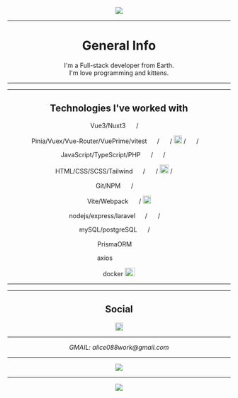 <p align="center">
  <img src="https://capsule-render.vercel.app/api?text=Hi,%20I'm%20Alice088%20&animation=fadeIn&type=waving&color=gradient&height=200"/>
</p>

***

<h1 align="center"> General Info </h1>
  
<p align="center">
  I'm a Full-stack developer from Earth. <br>
  I'm love programming and kittens.
</p>

***
***

<h2 align="center"> Technologies I've worked with </h2>

<div align="center">
  <p>
    Vue3/Nuxt3
    <img src="https://upload.wikimedia.org/wikipedia/commons/thumb/9/95/Vue.js_Logo_2.svg/768px-Vue.js_Logo_2.svg.png" height="12" width="16" /> /
    <img src="https://seeklogo.com/images/N/nuxt-logo-1CCC5F38FD-seeklogo.com.png" height="12" width="17" />
  </p>

  <p>
    Pinia/Vuex/Vue-Router/VuePrime/vitest
    <img src="https://pinia.vuejs.org/logo.svg" height="14" width="15" /> /
    <img src="https://user-images.githubusercontent.com/7110136/29002857-9e802f08-7ab4-11e7-9c31-604b5d0d0c19.png" height="14" width="16" /> /
    <img src="https://user-images.githubusercontent.com/7110136/29002858-a09570d2-7ab4-11e7-8faa-5dd6d4458b0d.png" height="18 width="16" /> /
    <img src="https://www.primefaces.org/wp-content/uploads/2019/05/primevue-logo-200.png" height="14" width="16" /> /
    <img src="https://images.opencollective.com/vitest/2b17c7a/logo/256.png" height="14" width="14" />
  </p>

  <p>
    JavaScript/TypeScript/PHP
    <img src="https://cdn4.iconfinder.com/data/icons/logos-and-brands/512/187_Js_logo_logos-512.png" height="14" width="15" /> /
    <img src="https://static-00.iconduck.com/assets.00/typescript-icon-icon-1024x1024-vh3pfez8.png" height="14" width="15" /> /
    <img src="https://upload.wikimedia.org/wikipedia/commons/thumb/2/27/PHP-logo.svg/1280px-PHP-logo.svg.png" height="14" width="23" />
  </p>

  <p>
    HTML/CSS/SCSS/Tailwind
    <img src="https://cdn1.iconfinder.com/data/icons/logotypes/32/badge-html-5-128.png" height="14" width="15" /> /
    <img src="https://cdn4.iconfinder.com/data/icons/social-media-logos-6/512/121-css3-512.png" height="14" width="16" /> /
    <img src="https://cdn4.iconfinder.com/data/icons/logos-and-brands/512/288_Sass_logo-512.png" height="20" width="20" /> /
    <img src="https://static-00.iconduck.com/assets.00/file-type-tailwind-icon-512x307-l0anq79h.png" height="12" width="19" />
  </p>

  <p>
    Git/NPM
    <img src="https://cdn3.iconfinder.com/data/icons/social-media-2169/24/social_media_social_media_logo_git-1024.png" height="14" width="16" /> /
    <img src="https://cdn1.iconfinder.com/data/icons/programing-development-8/24/npm_logo-512.png" height="16" width="16" />
  </p>

  <p>
    Vite/Webpack
    <img src="https://www.svgrepo.com/show/354521/vitejs.svg" height="14" width="16" /> /
    <img src="https://icons.veryicon.com/png/o/business/vscode-program-item-icon/webpack-2.png" height="18" width="18" />
  </p>

  <p>
    nodejs/express/laravel
     <img src="https://static-00.iconduck.com/assets.00/node-js-icon-454x512-nztofx17.png" height="16" width="14" /> /
     <img src="https://www.mementotech.in/assets/images/icons/express.png" height="16" width="16" /> /
    <img src="https://static-00.iconduck.com/assets.00/laravel-icon-497x512-uwybstke.png" height="16" width="16" />
  </p>

  <p>
    mySQL/postgreSQL
     <img src="https://cdn-icons-png.flaticon.com/512/5968/5968313.png" height="14" width="16" /> /
     <img src="https://cdn-icons-png.flaticon.com/512/5968/5968342.png" height="14" width="16" />
  </p>

  <p>
    PrismaORM 
    <img src="https://cdn.icon-icons.com/icons2/2107/PNG/512/file_type_light_prisma_icon_130444.png" height="16" width="16" />
  </p>

  <p>
    axios
    <img src="https://upload.wikimedia.org/wikipedia/commons/thumb/d/d1/Axios_%28computer_library%29_logo.svg/1280px-Axios_%28computer_library%29_logo.svg.png" height="10" width="60" />
  </p>

  <p>
    docker
    <img src="https://blog.skillfactory.ru/wp-content/uploads/2023/02/vertical-logo-monochromatic-2822952.png" height="19" width="23" />
  </p>
</div>

***
***

<h2 align="center"> Social </h3>

<div align="center">
  <a href="https://t.me/Giorgio_Mihawk">
    <img src="https://cdn4.iconfinder.com/data/icons/logos-and-brands/512/335_Telegram_logo-1024.png" height="18" width="18" />
  </a>

***

  <address>
    GMAIL: alice088work@gmail.com
  </p>
</div>

***

<div align="center">
  <img src="https://github-readme-stats.vercel.app/api?username=Alice088&show=reviews&show_icons=true,discussions_started,discussions_answered,prs_merged,prs_merged_percentage&theme=radical" />
</div>

***

<p align="center">
  <img src="https://capsule-render.vercel.app/api?text=I%20LOVE%20KITTENS%20&animation=fadeIn&type=waving&color=gradient&height=200&section=footer"/>
</p>
